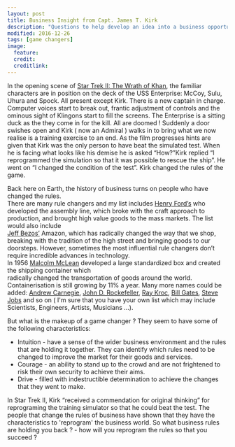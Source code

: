 ```yaml
---
layout: post
title: Business Insight from Capt. James T. Kirk
description: "Questions to help develop an idea into a business opportunity."
modified: 2016-12-26
tags: [game changers]
image:
  feature:
  credit:
  creditlink:
---
```


In the opening scene of
<a href="https://en.wikipedia.org/wiki/Star_Trek_II:_The_Wrath_of_Khan">Star Trek II: The Wrath of Khan</a>,
the familiar characters are in position on the deck of the USS Enterprise:  McCoy, Sulu, Uhura and Spock. All present except Kirk. There is a new captain in charge.
Computer voices start to break out, frantic adjustment of controls and the ominous sight of Klingons start to fill the screens. The Enterprise is a sitting duck as the they come in for the kill. All are doomed !  Suddenly a door swishes open and Kirk ( now an Admiral ) walks in to bring what we now realise is a training
exercise to an end. As the film progresses hints are given that Kirk was the only person to have beat the simulated test. When he is facing what looks like his demise he is asked “How?”Kirk replied “I reprogrammed the simulation so that it was possible to rescue the ship”. He went on “I changed the condition of the test”. Kirk changed the rules of the game.

Back here on Earth, the history of business turns on people who have changed the rules.  
There are many rule changers and my list includes
<a href="https://en.wikipedia.org/wiki/Henry_Ford">Henry Ford’s</a>
who developed the assembly line, which broke with the craft approach to production, and brought high value goods to the mass markets. The list would also include  
<a href="https://en.wikipedia.org/wiki/Jeff_Bezos">Jeff Bezos’</a> Amazon,
which has radically changed the way that we shop, breaking with the tradition of the high street and bringing goods to our doorsteps.  However, sometimes the most influential rule changers don’t require incredible advances in technology.  
In 1956 <a href="https://en.wikipedia.org/wiki/Malcom_McLean">Malcolm McLean</a>
developed a large standardized box and created the shipping container which  
radically changed the transportation of goods around the world. Containerisation is still growing by 11% a year. Many more names could be added:
<a href="https://en.wikipedia.org/wiki/Andrew_Carnegie"> Andrew Carnegie</a>,
<a href="https://en.wikipedia.org/wiki/John_D._Rockefeller"> John D. Rockefeller</a>,
<a href="https://en.wikipedia.org/wiki/Ray_Kroc">Ray Kroc</a>,
<a href="https://en.wikipedia.org/wiki/Bill_Gates">Bill Gates</a>,
<a href="https://en.wikipedia.org/wiki/Steve_Jobs">Steve Jobs</a> and so on
( I'm sure that you have your own list which may include Scientists, Engineers, Artists, Musicians …).

But what is the makeup of a game changer ? They seem to have some of the following characteristics:
<ul>
<li>Intuition - have a sense of the wider business environment and the rules that are holding
it together. They can identify which rules need to be changed to improve the market for their goods
and services.
</li>
<li>Courage - an ability to stand up to the crowd and are not frightened to risk their own security to achieve their aims.
</li>
<li>Drive - filled with indestructible determination to achieve the changes that they went to make.</li>
</ul>

In Star Trek II, Kirk “received a commendation for original thinking” for reprograming the training simulator so that he could beat the test. The people that change the rules of business have shown that they have the characteristics to 'reprogram' the business world. So what business rules are holding you back ? - how will you reprogram the rules so that you succeed ?
